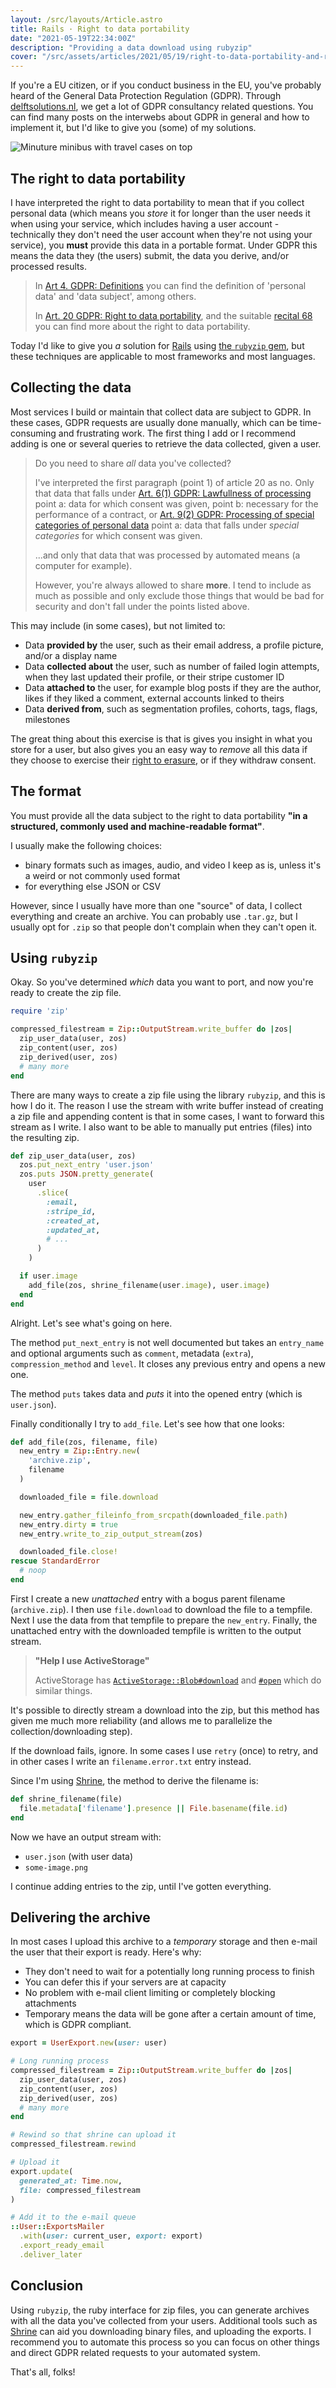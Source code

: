 ```yaml
---
layout: /src/layouts/Article.astro
title: Rails · Right to data portability
date: "2021-05-19T22:34:00Z"
description: "Providing a data download using rubyzip"
cover: "/src/assets/articles/2021/05/19/right-to-data-portability-and-rails/pexels-nubia-navarro-(nubikini)-385998.jpg"
---
```


If you're a EU citizen, or if you conduct business in the EU, you've probably heard of the General Data Protection Regulation (GDPR).
Through [delftsolutions.nl](https://delftsolutions.nl), we get a lot of GDPR consultancy related questions.
You can find many posts on the interwebs about GDPR in general and how to implement it, but I'd like to give you (some) of my solutions.

![Minuture minibus with travel cases on top](</src/assets/articles/2021/05/19/right-to-data-portability-and-rails/pexels-nubia-navarro-(nubikini)-385998.jpg>)

## The right to data portability

I have interpreted the right to data portability to mean that if you collect personal data (which means you _store_ it for longer than the user needs it when using your service, which includes having a user account - technically they don't need the user account when they're not using your service), you **must** provide this data in a portable format.
Under GDPR this means the data they (the users) submit, the data you derive, and/or processed results.

> In [Art 4. GDPR: Definitions](https://gdpr-info.eu/art-4-gdpr/) you can find the definition of 'personal data' and 'data subject', among others.
>
> In [Art. 20 GDPR: Right to data portability](https://gdpr-info.eu/art-20-gdpr/), and the suitable [recital 68](https://gdpr-info.eu/recitals/no-68/) you can find more about the right to data portability.

Today I'd like to give you _a_ solution for [Rails](https://rubyonrails.org/) using [the `rubyzip` gem](https://github.com/rubyzip/rubyzip), but these techniques are applicable to most frameworks and most languages.

## Collecting the data

Most services I build or maintain that collect data are subject to GDPR.
In these cases, GDPR requests are usually done manually, which can be time-consuming and frustrating work.
The first thing I add or I recommend adding is one or several queries to retrieve the data collected, given a user.

> Do you need to share _all_ data you've collected?
>
> I've interpreted the first paragraph (point 1) of article 20 as no.
> Only that data that falls under [Art. 6(1) GDPR: Lawfullness of processing](https://gdpr-info.eu/art-6-gdpr/) point a: data for which consent was given, point b: necessary for the performance of a contract, or [Art. 9(2) GDPR: Processing of special categories of personal data](https://gdpr-info.eu/art-9-gdpr/) point a: data that falls under _special categories_ for which consent was given.
>
> ...and only that data that was processed by automated means (a computer for example).
>
> However, you're always allowed to share **more**.
> I tend to include as much as possible and only exclude those things that would be bad for security and don't fall under the points listed above.

This may include (in some cases), but not limited to:

- Data **provided by** the user, such as their email address, a profile picture, and/or a display name
- Data **collected about** the user, such as number of failed login attempts, when they last updated their profile, or their stripe customer ID
- Data **attached to** the user, for example blog posts if they are the author, likes if they liked a comment, external accounts linked to theirs
- Data **derived from**, such as segmentation profiles, cohorts, tags, flags, milestones

The great thing about this exercise is that is gives you insight in what you store for a user, but also gives you an easy way to _remove_ all this data if they choose to exercise their [right to erasure](https://gdpr-info.eu/art-17-gdpr/), or if they withdraw consent.

## The format

You must provide all the data subject to the right to data portability **"in a structured, commonly used and machine-readable format"**.

I usually make the following choices:

- binary formats such as images, audio, and video I keep as is, unless it's a weird or not commonly used format
- for everything else JSON or CSV

However, since I usually have more than one "source" of data, I collect everything and create an archive.
You can probably use `.tar.gz`, but I usually opt for `.zip` so that people don't complain when they can't open it.

## Using `rubyzip`

Okay. So you've determined _which_ data you want to port, and now you're ready to create the zip file.

```ruby
require 'zip'

compressed_filestream = Zip::OutputStream.write_buffer do |zos|
  zip_user_data(user, zos)
  zip_content(user, zos)
  zip_derived(user, zos)
  # many more
end
```

There are many ways to create a zip file using the library `rubyzip`, and this is how I do it.
The reason I use the stream with write buffer instead of creating a zip file and appending content is that in some cases, I want to forward this stream as I write.
I also want to be able to manually put entries (files) into the resulting zip.

```ruby
def zip_user_data(user, zos)
  zos.put_next_entry 'user.json'
  zos.puts JSON.pretty_generate(
    user
      .slice(
        :email,
        :stripe_id,
        :created_at,
        :updated_at,
        # ...
      )
    )

  if user.image
    add_file(zos, shrine_filename(user.image), user.image)
  end
end
```

Alright. Let's see what's going on here.

The method `put_next_entry` is not well documented but takes an `entry_name` and optional arguments such as `comment`, metadata (`extra`), `compression_method` and `level`.
It closes any previous entry and opens a new one.

The method `puts` takes data and _puts_ it into the opened entry (which is `user.json`).

Finally conditionally I try to `add_file`. Let's see how that one looks:

```ruby
def add_file(zos, filename, file)
  new_entry = Zip::Entry.new(
    'archive.zip',
    filename
  )

  downloaded_file = file.download

  new_entry.gather_fileinfo_from_srcpath(downloaded_file.path)
  new_entry.dirty = true
  new_entry.write_to_zip_output_stream(zos)

  downloaded_file.close!
rescue StandardError
  # noop
end
```

First I create a new _unattached_ entry with a bogus parent filename (`archive.zip`).
I then use `file.download` to download the file to a tempfile.
Next I use the data from that tempfile to prepare the `new_entry`.
Finally, the unattached entry with the downloaded tempfile is written to the output stream.

> **"Help I use ActiveStorage"**
>
> ActiveStorage has [`ActiveStorage::Blob#download`](https://api.rubyonrails.org/classes/ActiveStorage/Blob.html#method-i-download) and [`#open`](https://api.rubyonrails.org/classes/ActiveStorage/Blob.html#method-i-open) which do similar things.

It's possible to directly stream a download into the zip, but this method has given me much more reliability (and allows me to parallelize the collection/downloading step).

If the download fails, ignore.
In some cases I use `retry` (once) to retry, and in other cases I write an `filename.error.txt` entry instead.

Since I'm using [Shrine](https://shrinerb.com), the method to derive the filename is:

```ruby
def shrine_filename(file)
  file.metadata['filename'].presence || File.basename(file.id)
end
```

Now we have an output stream with:

- `user.json` (with user data)
- `some-image.png`

I continue adding entries to the zip, until I've gotten everything.

## Delivering the archive

In most cases I upload this archive to a _temporary_ storage and then e-mail the user that their export is ready. Here's why:

- They don't need to wait for a potentially long running process to finish
- You can defer this if your servers are at capacity
- No problem with e-mail client limiting or completely blocking attachments
- Temporary means the data will be gone after a certain amount of time, which is GDPR compliant.

```ruby
export = UserExport.new(user: user)

# Long running process
compressed_filestream = Zip::OutputStream.write_buffer do |zos|
  zip_user_data(user, zos)
  zip_content(user, zos)
  zip_derived(user, zos)
  # many more
end

# Rewind so that shrine can upload it
compressed_filestream.rewind

# Upload it
export.update(
  generated_at: Time.now,
  file: compressed_filestream
)

# Add it to the e-mail queue
::User::ExportsMailer
  .with(user: current_user, export: export)
  .export_ready_email
  .deliver_later
```

## Conclusion

Using `rubyzip`, the ruby interface for zip files, you can generate archives with all the data you've collected from your users.
Additional tools such as [Shrine](https://shrinerb.com) can aid you downloading binary files, and uploading the exports.
I recommend you to automate this process so you can focus on other things and direct GDPR related requests to your automated system.

That's all, folks!

